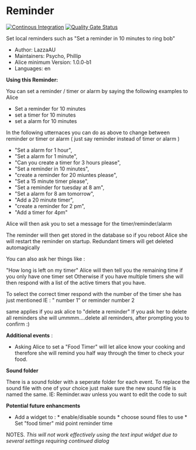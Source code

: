 # Reminder

[![Continous Integration](https://gitlab.com/project-alice-assistant/skills/skill_Reminder/badges/master/pipeline.svg)](https://gitlab.com/project-alice-assistant/skills/skill_Reminder/pipelines/latest) [![Quality Gate Status](https://sonarcloud.io/api/project_badges/measure?project=project-alice-assistant_skill_Reminder&metric=alert_status)](https://sonarcloud.io/dashboard?id=project-alice-assistant_skill_Reminder)

Set local reminders such as "Set a reminder in 10 minutes to ring bob"

- Author: LazzaAU
- Maintainers: Psycho, Phillip
- Alice minimum Version: 1.0.0-b1
- Languages:
    en

**Using this Reminder:**

You can set a reminder / timer or alarm by saying the following examples to Alice

- Set a reminder for 10 minutes
- set a timer for 10 minutes
- set a alarm for 10 minutes

In the following utternaces you can do as above to change between reminder or timer or alarm 
( just say reminder instead of timer or alarm )

 - "Set a alarm for 1 hour",
 - "Set a alarm for 1 minute",
 - "Can you create a timer for 3 hours please",
 - "Set a reminder in 10 minutes",
 - "create a reminder for 20 miuntes please",
 - "Set a 15 minute timer please",
 - "Set a reminder for tuesday at 8 am",
 - "Set a alarm for 8 am tomorrow",
 - "Add a 20 minute timer",
 - "create a reminder for 2 pm",
 - "Add a timer for 4pm"
 
 Alice will then ask you to set a message for the timer/reminder/alarm
 
 The reminder will then get stored in the database so if you reboot Alice she will
 restart the reminder on startup. Redundant timers will get deleted automagically
 
 You can also ask her things like :
 
 "How long is left on my timer"
  Alice will then tell you the remaining time if you only have one timer set
  Otherwise if you have multiple timers she will then respond with a list of the active timers
  that you have.
  
  To select the correct timer respond with the number of the timer she has just mentioned
  IE : " number 1"
    or reminder number 2
    
  same applies if you ask alice to "delete a reminder"
  If you ask her to delete all reminders she will ummmm....delete all reminders, after prompting you to confirm :) 
 
 **Additional events** :
 - Asking Alice to set a "Food Timer" will let alice know your cooking and therefore she will remind 
    you half way through the timer to check your food.
 
     
 **Sound folder**
 
 There is a sound folder with a seperate folder for each event.
 To replace the sound file with one of your choice just make sure the new sound file is named
    the same. IE: Reminder.wav unless you want to edit the code to suit
 
 **Potential future enhancments**
   - Add a widget to :
                     * enable/disable sounds
                     * choose sound files to use
                     * Set "food timer" mid point reminder time 
    
NOTES. *This will not work effectively using the text input widget due to several settings requiring continued dialog*
